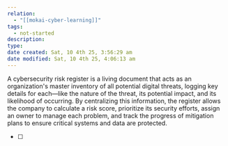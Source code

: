 ```yaml
---
relation:
  - "[[mokai-cyber-learning]]"
tags:
  - not-started
description:
type:
date created: Sat, 10 4th 25, 3:56:29 am
date modified: Sat, 10 4th 25, 4:06:13 am
---
```

A cybersecurity risk register is a living document that acts as an organization's master inventory of all potential digital threats, logging key details for each—like the nature of the threat, its potential impact, and its likelihood of occurring.
By centralizing this information, the register allows the company to calculate a risk score, prioritize its security efforts, assign an owner to manage each problem, and track the progress of mitigation plans to ensure critical systems and data are protected.










- [ ]

